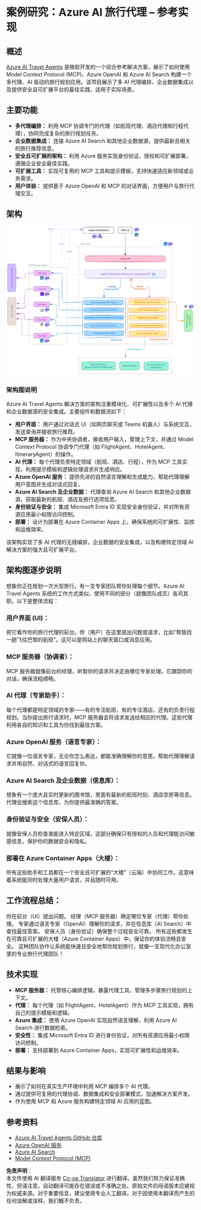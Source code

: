 <!--
CO_OP_TRANSLATOR_METADATA:
{
  "original_hash": "4d3415b9d2bf58bc69be07f945a69e07",
  "translation_date": "2025-06-13T21:42:05+00:00",
  "source_file": "09-CaseStudy/travelagentsample.md",
  "language_code": "zh"
}
-->
# 案例研究：Azure AI 旅行代理 – 参考实现

## 概述

[Azure AI Travel Agents](https://github.com/Azure-Samples/azure-ai-travel-agents) 是微软开发的一个综合参考解决方案，展示了如何使用 Model Context Protocol (MCP)、Azure OpenAI 和 Azure AI Search 构建一个多代理、AI 驱动的旅行规划应用。该项目展示了多 AI 代理编排、企业数据集成以及提供安全且可扩展平台的最佳实践，适用于实际场景。

## 主要功能
- **多代理编排：** 利用 MCP 协调专门的代理（如航班代理、酒店代理和行程代理），协同完成复杂的旅行规划任务。
- **企业数据集成：** 连接 Azure AI Search 和其他企业数据源，提供最新且相关的旅行推荐信息。
- **安全且可扩展的架构：** 利用 Azure 服务实现身份验证、授权和可扩展部署，遵循企业安全最佳实践。
- **可扩展工具：** 实现可复用的 MCP 工具和提示模板，支持快速适应新领域或业务需求。
- **用户体验：** 提供基于 Azure OpenAI 和 MCP 的对话界面，方便用户与旅行代理交互。

## 架构
![Architecture](https://raw.githubusercontent.com/Azure-Samples/azure-ai-travel-agents/main/docs/ai-travel-agents-architecture-diagram.png)

### 架构图说明

Azure AI Travel Agents 解决方案的架构注重模块化、可扩展性以及多个 AI 代理和企业数据源的安全集成。主要组件和数据流如下：

- **用户界面：** 用户通过对话式 UI（如网页聊天或 Teams 机器人）与系统交互，发送查询并接收旅行推荐。
- **MCP 服务器：** 作为中央协调者，接收用户输入，管理上下文，并通过 Model Context Protocol 协调专门代理（如 FlightAgent、HotelAgent、ItineraryAgent）的操作。
- **AI 代理：** 每个代理负责特定领域（航班、酒店、行程），作为 MCP 工具实现，利用提示模板和逻辑处理请求并生成响应。
- **Azure OpenAI 服务：** 提供先进的自然语言理解和生成能力，帮助代理理解用户意图并生成对话式回复。
- **Azure AI Search 及企业数据：** 代理查询 Azure AI Search 和其他企业数据源，获取最新的航班、酒店及旅行选项信息。
- **身份验证与安全：** 集成 Microsoft Entra ID 实现安全身份验证，并对所有资源应用最小权限访问控制。
- **部署：** 设计为部署在 Azure Container Apps 上，确保系统的可扩展性、监控和运维效率。

该架构实现了多 AI 代理的无缝编排，企业数据的安全集成，以及构建特定领域 AI 解决方案的强大且可扩展平台。

## 架构图逐步说明
想象你正在规划一次大型旅行，有一支专家团队帮你处理每个细节。Azure AI Travel Agents 系统的工作方式类似，使用不同的部分（就像团队成员）各司其职。以下是整体流程：

### 用户界面 (UI)：
把它看作你的旅行代理的前台。你（用户）在这里提出问题或请求，比如“帮我找一趟飞往巴黎的航班”。这可以是网站上的聊天窗口或消息应用。

### MCP 服务器（协调者）：
MCP 服务器就像前台的经理，听取你的请求并决定由哪位专家处理。它跟踪你的对话，确保流程顺畅。

### AI 代理（专家助手）：
每个代理都是特定领域的专家——有的专注航班，有的专注酒店，还有的负责行程规划。当你提出旅行请求时，MCP 服务器会将请求发送给相应的代理。这些代理利用各自的知识和工具为你找到最佳方案。

### Azure OpenAI 服务（语言专家）：
它就像一位语言专家，无论你怎么表达，都能准确理解你的意思。帮助代理理解请求并用自然、对话式的语言回复你。

### Azure AI Search 及企业数据（信息库）：
想象有一个庞大且实时更新的图书馆，里面有最新的航班时刻、酒店空房等信息。代理会搜索这个信息库，为你提供最准确的答案。

### 身份验证与安全（安保人员）：
就像安保人员检查谁能进入特定区域，这部分确保只有授权的人员和代理能访问敏感信息，保护你的数据安全和隐私。

### 部署在 Azure Container Apps（大楼）：
所有这些助手和工具都在一个安全且可扩展的“大楼”（云端）中协同工作。这意味着系统能同时处理大量用户请求，并且随时可用。

## 工作流程总结：

你在前台（UI）提出问题。
经理（MCP 服务器）确定哪位专家（代理）帮你处理。
专家通过语言专家（OpenAI）理解你的请求，并在信息库（AI Search）中查找最佳答案。
安保人员（身份验证）确保整个过程安全可靠。
所有这些都发生在可靠且可扩展的大楼（Azure Container Apps）中，保证你的体验流畅且安全。
这种团队协作让系统能快速且安全地帮你规划旅行，就像一支现代化办公室里的专业旅行代理团队！

## 技术实现
- **MCP 服务器：** 托管核心编排逻辑，暴露代理工具，管理多步骤旅行规划的上下文。
- **代理：** 每个代理（如 FlightAgent、HotelAgent）作为 MCP 工具实现，拥有自己的提示模板和逻辑。
- **Azure 集成：** 使用 Azure OpenAI 实现自然语言理解，利用 Azure AI Search 进行数据检索。
- **安全性：** 集成 Microsoft Entra ID 进行身份验证，对所有资源应用最小权限访问控制。
- **部署：** 支持部署到 Azure Container Apps，实现可扩展性和运维效率。

## 结果与影响
- 展示了如何在真实生产环境中利用 MCP 编排多个 AI 代理。
- 通过提供可复用的代理协调、数据集成和安全部署模式，加速解决方案开发。
- 作为使用 MCP 和 Azure 服务构建特定领域 AI 应用的蓝图。

## 参考资料
- [Azure AI Travel Agents GitHub 仓库](https://github.com/Azure-Samples/azure-ai-travel-agents)
- [Azure OpenAI 服务](https://azure.microsoft.com/en-us/products/ai-services/openai-service/)
- [Azure AI Search](https://azure.microsoft.com/en-us/products/ai-services/ai-search/)
- [Model Context Protocol (MCP)](https://modelcontextprotocol.io/)

**免责声明**：  
本文件使用 AI 翻译服务 [Co-op Translator](https://github.com/Azure/co-op-translator) 进行翻译。虽然我们努力保证准确性，但请注意，自动翻译可能存在错误或不准确之处。原始文件的母语版本应被视为权威来源。对于重要信息，建议使用专业人工翻译。对于因使用本翻译而产生的任何误解或误释，我们概不负责。